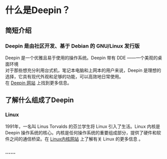 ﻿# 什么是Deepin？


## 简短介绍
### Deepin 是由社区开发、基于 Debian 的 GNU/Linux 发行版  
Deepin 是一个优雅且易于使用的操作系统。Deepin 带有 DDE ——一个美观的桌面环境  
对于那些想充分利用台式机，笔记本电脑和上网本的用户来说，Deepin 是理想的选择，它具有现代外观和足够的功能，可以高效地日常使用。  
在 [Deepin 网站](https://deepin.org) 上找到更多信息。
## 了解什么组成了Deepin
### Linux
1991年，一名叫 Linus Torvalds 的芬兰学生将 Linux 引入了生活。Linux 内核是 Deepin 操作系统的核心。内核是任何操作系统的重要组成部分，提供了硬件和软件之间的通信桥梁。在 [Linux内核网站](https://www.kernel.org) 上了解有关 Linux 的更多信息 。  
### ……
